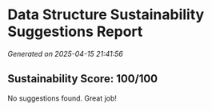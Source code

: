 # Data Structure Sustainability Suggestions Report
_Generated on 2025-04-15 21:41:56_

## Sustainability Score: 100/100

No suggestions found. Great job!
